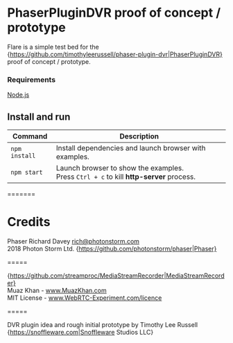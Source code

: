 # PhaserPluginDVR proof of concept / prototype

Flare is a simple test bed for the {https://github.com/timothyleerussell/phaser-plugin-dvr|PhaserPluginDVR} proof of concept / prototype.

### Requirements

[Node.js](https://nodejs.org)

## Install and run

| Command | Description |
|---------|-------------|
| `npm install` | Install dependencies and launch browser with examples.|
| `npm start` | Launch browser to show the examples. <br> Press `Ctrl + c` to kill **http-server** process. |

=======

# Credits

Phaser
Richard Davey <rich@photonstorm.com>  
2018 Photon Storm Ltd. 
{https://github.com/photonstorm/phaser|Phaser}  

=====

{https://github.com/streamproc/MediaStreamRecorder|MediaStreamRecorder}  
Muaz Khan     - www.MuazKhan.com  
MIT License   - www.WebRTC-Experiment.com/licence  

=====

DVR plugin idea and rough initial prototype by Timothy Lee Russell  
{https://snoffleware.com|Snoffleware Studios LLC}  
